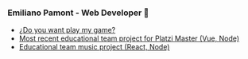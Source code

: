### Emiliano Pamont - Web Developer 👋



	

- [¿Do you want play my game? ](https://mushipolix.ml)
- [Most recent educational team project for Platzi Master (Vue, Node)](https://productivemaster.github.io/)
- [Educational team music project (React, Node)](https://cday.tk)
